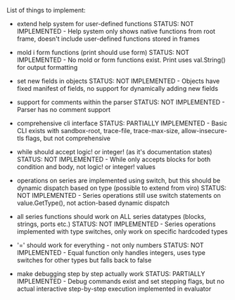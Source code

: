 List of things to implement:

- extend help system for user-defined functions
  STATUS: NOT IMPLEMENTED - Help system only shows native functions from root frame, doesn't include user-defined functions stored in frames

- mold i form functions (print should use form)
  STATUS: NOT IMPLEMENTED - No mold or form functions exist. Print uses val.String() for output formatting

- set new fields in objects
  STATUS: NOT IMPLEMENTED - Objects have fixed manifest of fields, no support for dynamically adding new fields

- support for comments within the parser
  STATUS: NOT IMPLEMENTED - Parser has no comment support

- comprehensive cli interface
  STATUS: PARTIALLY IMPLEMENTED - Basic CLI exists with sandbox-root, trace-file, trace-max-size, allow-insecure-tls flags, but not comprehensive

- while should accept logic! or integer! (as it's documentation states)
  STATUS: NOT IMPLEMENTED - While only accepts blocks for both condition and body, not logic! or integer! values

- operations on series are implemented using switch, but this should be dynamic dispatch based on type (possible to extend from viro)
  STATUS: NOT IMPLEMENTED - Series operations still use switch statements on value.GetType(), not action-based dynamic dispatch

- all series functions should work on ALL series datatypes (blocks, strings, ports etc.)
  STATUS: NOT IMPLEMENTED - Series operations implemented with type switches, only work on specific hardcoded types

- '=' should work for everything - not only numbers
  STATUS: NOT IMPLEMENTED - Equal function only handles integers, uses type switches for other types but falls back to false

- make debugging step by step actually work
  STATUS: PARTIALLY IMPLEMENTED - Debug commands exist and set stepping flags, but no actual interactive step-by-step execution implemented in evaluator
